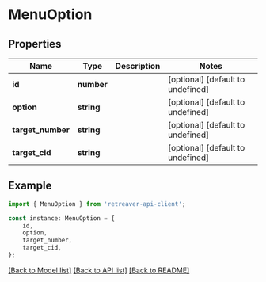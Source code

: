# MenuOption


## Properties

Name | Type | Description | Notes
------------ | ------------- | ------------- | -------------
**id** | **number** |  | [optional] [default to undefined]
**option** | **string** |  | [optional] [default to undefined]
**target_number** | **string** |  | [optional] [default to undefined]
**target_cid** | **string** |  | [optional] [default to undefined]

## Example

```typescript
import { MenuOption } from 'retreaver-api-client';

const instance: MenuOption = {
    id,
    option,
    target_number,
    target_cid,
};
```

[[Back to Model list]](../README.md#documentation-for-models) [[Back to API list]](../README.md#documentation-for-api-endpoints) [[Back to README]](../README.md)
